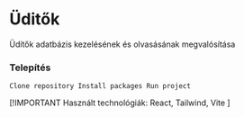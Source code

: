 # Üditők
Üdítők adatbázis kezelésének és olvasásának megvalósítása

### Telepítés
`Clone repository Install packages Run project`

[!IMPORTANT Használt technológiák: React, Tailwind, Vite ]
